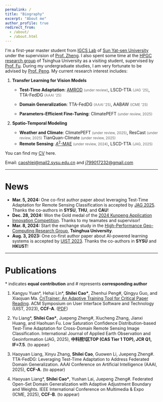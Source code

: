 ```yaml
---
permalink: /
title: "Biography"
excerpt: "About me"
author_profile: true
redirect_from: 
  - /about/
  - /about.html
---
```


I'm a first-year master student from [IGCS Lab](https://rssysu.github.io/) of [Sun Yat-sen University](https://www.sysu.edu.cn/) under the supervision of [Prof. Zheng](https://rssysu.github.io/assets/resume/zjp.html). I also spent some time at the [HPGC research group](http://www.thuhpgc.net/mediawiki/index.php/Main_Page) of Tsinghua University  as a visiting student, supervised by [Prof. Fu](https://www.thuhpgc.net/mediawiki/index.php/Haohuan_Fu). During my undergraduate studies, I am very fortunate to be advised by [Prof. Peng](http://zhenhuipeng.com/). My current research interest includes:

1. **Transfer Learning for Vision Models**
   - **Test-Time Adaptation**: [AMROD](https://arxiv.org/abs/2406.16439) <small style="color:#666">(under review)</small>,  LSCD-TTA <small style="color:#666">(JAG '25)</small>, TTA-FedDG <small style="color:#666">(AAAI '25)</small>
  
   - **Domain Generalization**:  TTA-FedDG <small style="color:#666">(AAAI '25)</small>, AABAW <small style="color:#666">(ICME '25)</small>
   - **Parameters-Efficient Fine-Tuning**:  ClimatePEFT <small style="color:#666">(under review, 2025)</small>

2. **Spatio-Temporal Modeling**
   - **Weather and Climate**: ClimatePEFT <small style="color:#666">(under review, 2025)</small>, ResCast <small style="color:#666">(under review, 2025)</small> TianQuan-Climate <small style="color:#666">(under review, 2025)</small>
   - **Remote Sensing**: [$A^2$-MAE](https://arxiv.org/abs/2406.08079) <small style="color:#666">(under review, 2024)</small>,  LSCD-TTA <small style="color:#666">(JAG, 2025)</small>
 
You can find my [CV](../assets/ShileiCao_CV.pdf) here.

Email: [caoshlei@mail2.sysu.edu.cn](mailto:caoshlei@mail2.sysu.edu.cn) and [j799017232@gmail.com](mailto:j799017232@gmail.com)

---

<div class="news-box">
  <h1>News</h1>
  <ul>
    <li><strong>Mar. 5, 2024:</strong> One co-first author paper about leveraging Test-Time Adaptation for Remote Sensing Classification is accepted by <a href="https://www.sciencedirect.com/journal/international-journal-of-applied-earth-observation-and-geoinformation">JAG 2025</a>. Thanks the co-authors in <strong>SYSU</strong>, <strong>THU</strong>, and <strong>CAU</strong>!</li>
    <li><strong>Dec. 28, 2024:</strong> Won the Gold medal of the <a href="https://www.hikunpeng.com/zh/developer/contests/kunpeng-competition2024?tab=7">2024 Kunpeng Application Innovation Competition</a>. Thanks to my teamates and supervisor!</li>
    <li><strong>Mar. 8, 2024:</strong> Start the exchange study in the <a href="http://www.thuhpgc.net/mediawiki/index.php/Main_Page">High-Performance Geo-Computing Research Group</a>, <strong>Tsinghua University</strong>.</li>
    <li><strong>Aug. 3, 2023:</strong> One co-first author paper about AI-powered learning systems is accepted by <a href="https://uist.acm.org/2023/">UIST 2023</a>. Thanks the co-authors in <strong>SYSU</strong> and <strong>HKUST</strong>!</li>
  </ul>
</div>

---

Publications
===

\* indicates **equal contribution** and # represents **corresponding author** 

1. Kangyu Yuan\*, Hehai Lin\*, **Shilei Cao\***, Zhenhui Peng#, Qingyu Guo, and Xiaojuan Ma. [CriTrainer: An Adaptive Training Tool for Critical Paper Reading](https://doi.org/10.1145/3586183.3606816). 
ACM Symposium on User Interface Software and Technology (UIST, 2023), **CCF-A**. ([PDF](../assets/uist2023.pdf))

2. Yu Liang\*, **Shilei Cao\***, Juepeng Zheng#, Xiucheng Zhang, Jianxi Huang, and Haohuan Fu. 
Low Saturation Confidence Distribution-based Test-Time Adaptation for Cross-Domain Remote Sensing Image Classification. 
International Journal of Applied Earth Observation and Geoinformation
(JAG, 2025), **中科院1区TOP (CAS Tier 1 TOP), JCR Q1, IF=7.5**. (to appear)

3. Haoyuan Liang, Xinyu Zhang, **Shilei Cao**, Guowen Li, Juepeng Zheng#.
TTA-FedDG: Leveraging Test-Time Adaptation to Address Federated Domain Generalization. 
AAAI Conference on Artificial Intelligence
(AAAI, 2025), **CCF-A**. (to appear)

4. Haoyuan Liang\*,  **Shilei Cao\***, Yushan Lai, Juepeng Zheng#.
Federated Open-Set Domain Generalization with Adaptive Adjustment Boundary and Weights.
IEEE International Conference on Multimedia & Expo 
(ICME, 2025), **CCF-B**. (to appear)



